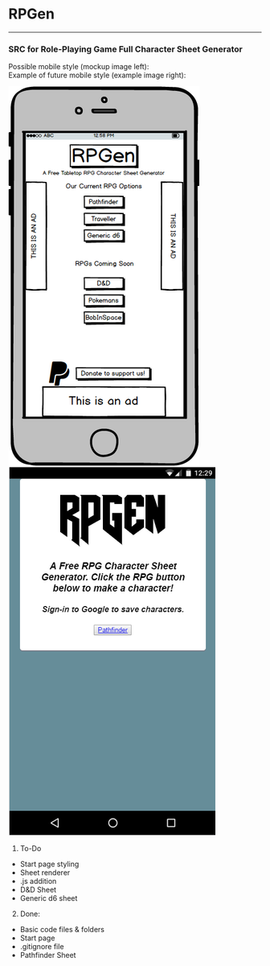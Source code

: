 # RPGen
***
### SRC for Role-Playing Game Full Character Sheet Generator

Possible mobile style (mockup image left):                                                
Example of future mobile style (example image right):

![alt text](https://github.com/MrsLSmith/RPGen/blob/master/New%20Mockup%201.png "Mobile Mockup Style")![alt text](https://github.com/MrsLSmith/RPGen/blob/master/0.png "ExamplePrototype")

1. To-Do
* Start page styling
* Sheet renderer
* .js addition
* D&D Sheet
* Generic d6 sheet


2. Done:
* Basic code files & folders
* Start page
* .gitignore file
* Pathfinder Sheet
